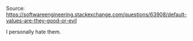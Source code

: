 Source: https://softwareengineering.stackexchange.com/questions/63908/default-values-are-they-good-or-evil

I personally hate them.